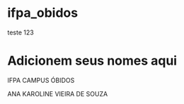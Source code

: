 # ifpa_obidos
teste 123

# Adicionem seus nomes aqui


IFPA CAMPUS ÓBIDOS


ANA KAROLINE VIEIRA DE SOUZA
